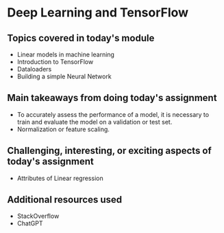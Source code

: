 # Deep Learning and TensorFlow

## Topics covered in today's module
* Linear models in machine learning
* Introduction to TensorFlow
* Dataloaders
* Building a simple Neural Network

## Main takeaways from doing today's assignment
* To accurately assess the performance of a model, it is necessary to train and evaluate the model on a validation or test set.
* Normalization or feature scaling.

## Challenging, interesting, or exciting aspects of today's assignment
* Attributes of Linear regression

## Additional resources used 
* StackOverflow
* ChatGPT
